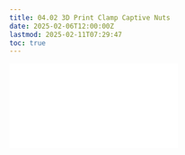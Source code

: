 ```yaml
---
title: 04.02 3D Print Clamp Captive Nuts
date: 2025-02-06T12:00:00Z
lastmod: 2025-02-11T07:29:47
toc: true
---
```


![Link to included file contents](../../../../digital-fabrication/3d-printing/3d-printed-clamp-captive-nuts-fusion-360.md)
